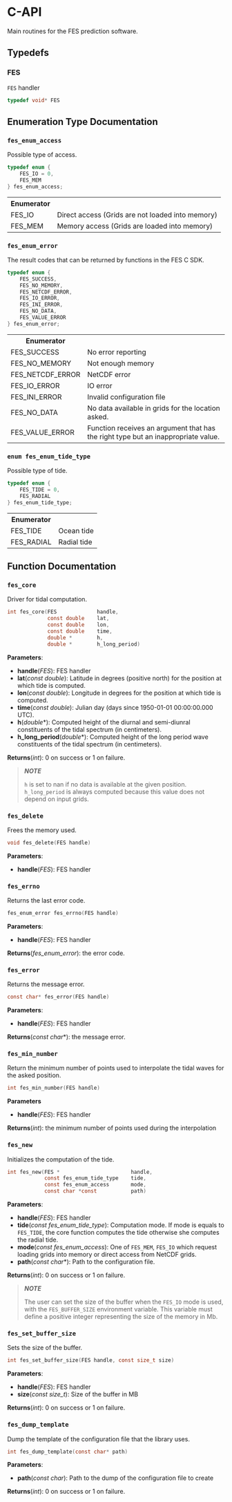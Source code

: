 # C-API

Main routines for the FES prediction software.

## Typedefs

### FES

`FES` handler


```c
typedef void* FES
```

## Enumeration Type Documentation

### `fes_enum_access`

Possible type of access.

```c
typedef enum {
    FES_IO = 0,
    FES_MEM
} fes_enum_access;
```

<table>
<tr>
  <th>Enumerator</th>
  <th></th>
</tr>
<tr>
  <td>FES_IO</td>
  <td>Direct access (Grids are not loaded into memory)</td>
</tr>
<tr>
  <td>FES_MEM</td>
  <td>Memory access (Grids are loaded into memory)</td>
</tr>
</table>

### `fes_enum_error`

The result codes that can be returned by functions in the FES C SDK.

```c
typedef enum {
    FES_SUCCESS,
    FES_NO_MEMORY,
    FES_NETCDF_ERROR,
    FES_IO_ERROR,
    FES_INI_ERROR,
    FES_NO_DATA,
    FES_VALUE_ERROR
} fes_enum_error;
```

<table>
<tr>
  <th>Enumerator</th>
  <th></th>
</tr>
<tr>
  <td>FES_SUCCESS</td>
  <td>No error reporting</td>
</tr>
<tr>
  <td>FES_NO_MEMORY</td>
  <td>Not enough memory</td>
</tr>
<tr>
  <td>FES_NETCDF_ERROR</td>
  <td>NetCDF error</td>
</tr>
<tr>
  <td>FES_IO_ERROR</td>
  <td>IO error</td>
</tr>
<tr>
  <td>FES_INI_ERROR</td>
  <td>Invalid configuration file</td>
</tr>
<tr>
  <td>FES_NO_DATA</td>
  <td>No data available in grids for the location asked.</td>
</tr>
<tr>
  <td>FES_VALUE_ERROR</td>
  <td>Function receives an argument that has the right type but an
  inappropriate value.</td>
</tr>
</table>

### `enum fes_enum_tide_type`

Possible type of tide.

```c
typedef enum {
    FES_TIDE = 0,
    FES_RADIAL
} fes_enum_tide_type;
```

<table>
<tr>
  <th>Enumerator</th>
  <th></th>
</tr>
<tr>
  <td>FES_TIDE</td>
  <td>Ocean tide</td>
</tr>
<tr>
  <td>FES_RADIAL</td>
  <td>Radial tide</td>
</tr>
</table>

## Function Documentation

### `fes_core`

Driver for tidal computation.

```c
int fes_core(FES             handle,
             const double    lat,
             const double    lon,
             const double    time,
             double *        h,
             double *        h_long_period)
```

**Parameters**:

* **handle**(*FES*): FES handler
* **lat**(*const double*): Latitude in degrees (positive north) for the
  position at which tide is computed.
* **lon**(*const double*): Longitude in degrees for the position at which
  tide is computed.
* **time**(*const double*): Julian day (days since 1950-01-01 00:00:00.000
  UTC).
* **h**(*double**): Computed height of the diurnal and semi-diunral
  constituents of the tidal spectrum (in centimeters).
* **h_long_period**(*double**): Computed height of the long period wave
  constituents of the tidal spectrum (in centimeters).

**Returns**(*int*): 0 on success or 1 on failure.

> **_NOTE_**
>
> `h` is set to nan if no data is available at the given position.
> `h_long_period` is always computed because this value does not depend on
> input grids.

### `fes_delete`

Frees the memory used.

```c
void fes_delete(FES handle)
```

**Parameters**:

* **handle**(*FES*): FES handler

### `fes_errno`

Returns the last error code.

```c
fes_enum_error fes_errno(FES handle)
```

**Parameters**:

* **handle**(*FES*): FES handler

**Returns**(*fes_enum_error*): the error code.

### `fes_error`

Returns the message error.

```c
const char* fes_error(FES handle)
```

**Parameters**:

* **handle**(*FES*): FES handler

**Returns**(*const char**): the message error.

### `fes_min_number`

Return the minimum number of points used to interpolate the tidal waves for the
asked position.

```c
int fes_min_number(FES handle)
```

**Parameters**

* **handle**(*FES*): FES handler

**Returns**(*int*): the minimum number of points used during the interpolation

### `fes_new`

Initializes the computation of the tide.

```c
int fes_new(FES *                       handle,
            const fes_enum_tide_type    tide,
            const fes_enum_access       mode,
            const char *const           path)
```

**Parameters**:

* **handle**(*FES*): FES handler
* **tide**(*const fes_enum_tide_type*): Computation mode. If mode is equals
    to `FES_TIDE`, the core function computes the tide otherwise she computes
    the radial tide.
* **mode**(*const fes_enum_access*): One of `FES_MEM`, `FES_IO` which
    request loading grids into memory or direct access from NetCDF grids.
* **path**(*const char**): Path to the configuration file.

**Returns**(*int*): 0 on success or 1 on failure.

> **_NOTE_**
>
> The user can set the size of the buffer when the `FES_IO` mode is
> used, with the `FES_BUFFER_SIZE` environment variable. This variable must
> define a positive integer representing the size of the memory in Mb.

### `fes_set_buffer_size`

Sets the size of the buffer.

```c
int fes_set_buffer_size(FES	handle, const size_t size)
```

**Parameters**:

* **handle**(*FES*): FES handler
* **size**(*const size_t*): Size of the buffer in MB

**Returns**(*int*): 0 on success or 1 on failure.

### `fes_dump_template`

Dump the template of the configuration file that the library uses.

```c
int fes_dump_template(const char* path)
```

**Parameters**:

* **path**(*const char*): Path to the dump of the configuration file to
  create

**Returns**(*int*): 0 on success or 1 on failure.
